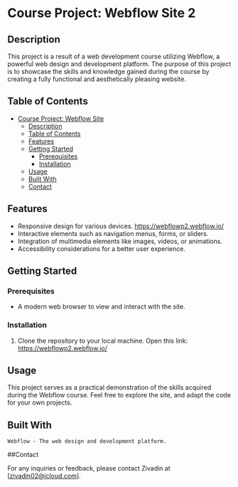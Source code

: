 # Course Project: Webflow Site 2

## Description

This project is a result of a web development course utilizing Webflow, a powerful web design and development platform. The purpose of this project is to showcase the skills and knowledge gained during the course by creating a fully functional and aesthetically pleasing website.

## Table of Contents

- [Course Project: Webflow Site](#course-project-webflow-site)
  - [Description](#description)
  - [Table of Contents](#table-of-contents)
  - [Features](#features)
  - [Getting Started](#getting-started)
    - [Prerequisites](#prerequisites)
    - [Installation](#installation)
  - [Usage](#usage)
  - [Built With](#built-with)
  - [Contact](#contact)

## Features

- Responsive design for various devices. https://webflowp2.webflow.io/
- Interactive elements such as navigation menus, forms, or sliders.
- Integration of multimedia elements like images, videos, or animations.
- Accessibility considerations for a better user experience.

## Getting Started

### Prerequisites

- A modern web browser to view and interact with the site.

### Installation

1. Clone the repository to your local machine.
Open this link: https://webflowp2.webflow.io/

## Usage

This project serves as a practical demonstration of the skills acquired during the Webflow course. Feel free to explore the site, and adapt the code for your own projects.

## Built With

    Webflow - The web design and development platform.

 ##Contact

For any inquiries or feedback, please contact Zivadin at [zivadin02@icloud.com].

